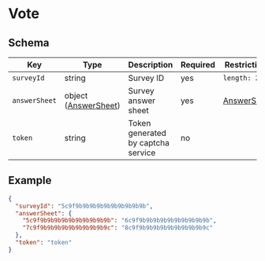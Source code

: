 # Vote

## Schema

| Key           | Type                                     | Description                        | Required | Restrictions                    |
| ------------- | ---------------------------------------- | ---------------------------------- | -------- | ------------------------------- |
| `surveyId`    | string                                   | Survey ID                          | yes      | `length: 24`                    |
| `answerSheet` | object ([AnswerSheet](./ANSWERSHEET.md)) | Survey answer sheet                | yes      | [AnswerSheet](./ANSWERSHEET.md) |
| `token`       | string                                   | Token generated by captcha service | no       |                                 |

## Example

```json
{
  "surveyId": "5c9f9b9b9b9b9b9b9b9b9b9b",
  "answerSheet": {
    "5c9f9b9b9b9b9b9b9b9b9b9b": "6c9f9b9b9b9b9b9b9b9b9b9b",
    "7c9f9b9b9b9b9b9b9b9b9b9c": "8c9f9b9b9b9b9b9b9b9b9b9c"
  },
  "token": "token"
}
```
